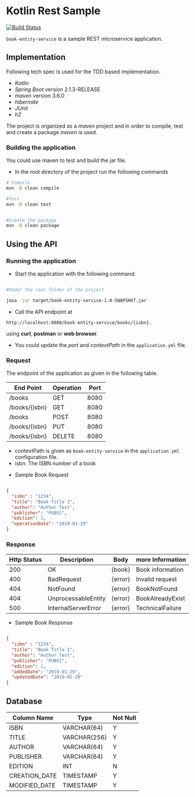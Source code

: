 # Kotlin Rest Sample 

[![Build Status](https://travis-ci.org/sinaneski/kotlin-rest-sample.svg?branch=master)](https://travis-ci.org/sinaneski/kotlin-rest-sample)

`book-entity-service` is a sample REST microservice application.

## Implementation

Following tech spec is used for the TDD based implementation.

- *Kotlin* 
- *Spring Boot* version 2.1.3-RELEASE 
- *maven* version 3.6.0 
- *hibernate*
- *JUnit* 
- *h2*

The project is organized as a *maven* project and in order to compile, test and create a package *maven* is used.

### Building the application

You could use maven to test and build the jar file.

* In the root directory of the project run the following commands

```bash
# Compile
mvn -B clean compile

#Test
mvn -B clean test


#Create the package
mvn -B clean package

```

## Using the API

### Running the application

* Start the application with the following command:

```bash

#Under the root folder of the project

java -jar target/book-entity-service-1.0-SNAPSHOT.jar

```

* Call the API endpoint at 

`http://localhost:8080/book-entity-service/books/{isbn}.` 

using **curl**, **postman** or **web browser**.  

* You could update the *port* and *contextPath* in the `application.yml` file.

### Request

The endpoint of the application as given in the following table.

|End Point      | Operation    |Port  |
|---------------|--------------|------|
|/books         |GET           | 8080 |
|/books/{isbn}  |GET           | 8080 |
|/books         |POST          | 8080 |
|/books/{isbn}  |PUT           | 8080 |
|/books/{isbn}  |DELETE        | 8080 |

- contextPath is given as `book-entity-service` in the `application.yml` configuration file.
- isbn: The ISBN number of a book

* Sample Book Request
```json

{
  "isbn" : "1234",
  "title": "Book Title 1",
  "author": "Author Test",
  "publisher": "PUBS1",
  "edition": 1,
  "operationDate": "2019-01-29"
}

```

### Response 

|Http Status | Description         | Body                     | more Information   |
|------------|---------------------|--------------------------|--------------------|
|200         | OK                  | {book}                   | Book information   |
|400         | BadRequest          | {error}                  | Invalid request    |
|404         | NotFound            | {error}                  | BookNotFound       |
|404         | UnprocessableEntity | {error}                  | BookAlreadyExist   |
|500         | InternalServerError | {error}                  | TechnicalFailure   |

* Sample Book Response
```json

{
  "isbn" : "1234",
  "title": "Book Title 1",
  "author": "Author Test",
  "publisher": "PUBS1",
  "edition": 1,
  "addedDate": "2019-01-29",
  "updatedDate": "2019-01-29"
}
```
## Database
 
 |Column Name      | Type                | Not Null |
 |-----------------|---------------------|----------|
 |ISBN             | VARCHAR(64)         | Y        |
 |TITLE            | VARCHAR(256)        | Y        |
 |AUTHOR           | VARCHAR(64)         | Y        |
 |PUBLISHER        | VARCHAR(64)         | Y        |
 |EDITION          | INT                 | N        |
 |CREATION_DATE    | TIMESTAMP           | Y        |
 |MODIFIED_DATE    | TIMESTAMP           | Y        |

